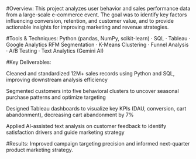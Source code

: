 #Overview:
This project analyzes user behavior and sales performance data from a large-scale e-commerce event. The goal was to identify key factors influencing conversion, retention, and customer value, and to provide actionable insights for improving marketing and revenue strategies.

#Tools & Techniques:
Python (pandas, NumPy, scikit-learn) · SQL · Tableau · Google Analytics
RFM Segmentation · K-Means Clustering · Funnel Analysis · A/B Testing · Text Analytics (Gemini AI)

#Key Deliverables:

Cleaned and standardized 12M+ sales records using Python and SQL, improving downstream analysis efficiency

Segmented customers into five behavioral clusters to uncover seasonal purchase patterns and optimize targeting

Designed Tableau dashboards to visualize key KPIs (DAU, conversion, cart abandonment), decreasing cart abandonment by 7%

Applied AI-assisted text analysis on customer feedback to identify satisfaction drivers and guide marketing strategy

#Results:
Improved campaign targeting precision and informed next-quarter product marketing strategy.
